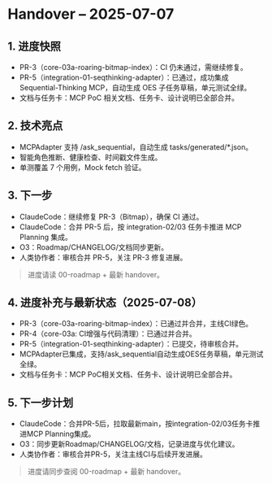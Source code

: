 # Handover – 2025-07-07
<!-- status: done -->

## 1. 进度快照
- PR-3（core-03a-roaring-bitmap-index）：CI 仍未通过，需继续修复。
- PR-5（integration-01-seqthinking-adapter）：已通过，成功集成 Sequential-Thinking MCP，自动生成 OES 子任务草稿，单元测试全绿。
- 文档与任务卡：MCP PoC 相关文档、任务卡、设计说明已全部合并。

## 2. 技术亮点
- MCPAdapter 支持 /ask_sequential，自动生成 tasks/generated/*.json。
- 智能角色推断、健康检查、时间戳文件生成。
- 单测覆盖 7 个用例，Mock fetch 验证。

## 3. 下一步
- ClaudeCode：继续修复 PR-3（Bitmap），确保 CI 通过。
- ClaudeCode：合并 PR-5 后，按 integration-02/03 任务卡推进 MCP Planning 集成。
- O3：Roadmap/CHANGELOG/文档同步更新。
- 人类协作者：审核合并 PR-5，关注 PR-3 修复进展。

> 进度请读 00-roadmap + 最新 handover。 

## 4. 进度补充与最新状态（2025-07-08）
- PR-3（core-03a-roaring-bitmap-index）：已通过并合并，主线CI绿色。
- PR-4（core-03a: CI增强与代码清理）：已通过并合并。
- PR-5（integration-01-seqthinking-adapter）：已提交，待审核合并。
- MCPAdapter已集成，支持/ask_sequential自动生成OES任务草稿，单元测试全绿。
- 文档与任务卡：MCP PoC相关文档、任务卡、设计说明已全部合并。

## 5. 下一步计划
- ClaudeCode：合并PR-5后，拉取最新main，按integration-02/03任务卡推进MCP Planning集成。
- O3：同步更新Roadmap/CHANGELOG/文档，记录进度与优化建议。
- 人类协作者：审核合并PR-5，关注主线CI与后续开发进展。

> 进度请同步查阅 00-roadmap + 最新 handover。 